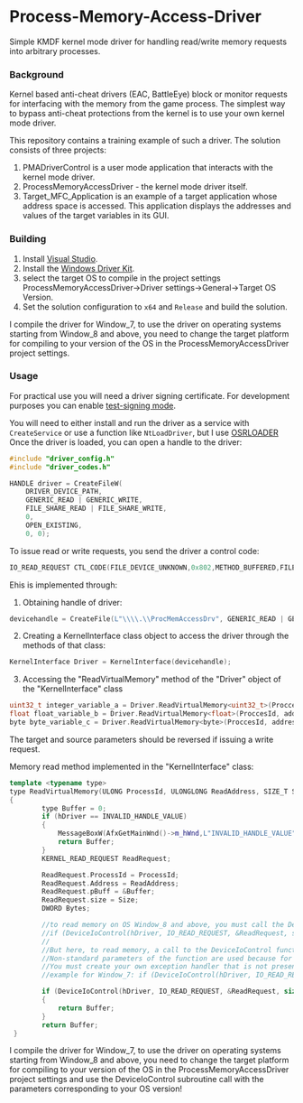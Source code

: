 # Process-Memory-Access-Driver
Simple KMDF kernel mode driver for handling read/write memory requests into arbitrary processes.


### Background

Kernel based anti-cheat drivers (EAC, BattleEye) block or monitor requests for
interfacing with the memory from the game process. The simplest way to bypass anti-cheat protections from the kernel is to use your own kernel mode driver.

This repository contains a training example of such a driver.
The solution consists of three projects:
1. PMADriverControl is a user mode application that interacts with the kernel mode driver.
2. ProcessMemoryAccessDriver - the kernel mode driver itself.
3. Target_MFC_Application is an example of a target application whose address space is accessed.
This application displays the addresses and values of the target variables in its GUI.

### Building

1. Install [Visual Studio](https://www.visualstudio.com/).
2. Install the [Windows Driver Kit](https://docs.microsoft.com/en-us/windows-hardware/drivers/download-the-wdk).
3. select the target OS to compile in the project settings ProcessMemoryAccessDriver->Driver settings->General->Target OS Version.
3. Set the solution configuration to `x64` and `Release` and build the solution.

I compile the driver for Window_7, to use the driver on operating systems starting from Window_8 and above,
you need to change the target platform for compiling to your version of the OS in the ProcessMemoryAccessDriver project settings.

### Usage

For practical use you will need a driver signing certificate. For development
purposes you can enable [test-signing mode](https://docs.microsoft.com/en-us/windows-hardware/drivers/install/the-testsigning-boot-configuration-option).

You will need to either install and run the driver as a service with `CreateService` or use a function like `NtLoadDriver`,
but I use [OSRLOADER](https://www.osronline.com/article.cfm%5Earticle=157.htm)
Once the driver is loaded, you can open a handle to the driver:

```cpp
#include "driver_config.h"
#include "driver_codes.h"

HANDLE driver = CreateFileW(
    DRIVER_DEVICE_PATH, 
    GENERIC_READ | GENERIC_WRITE, 
    FILE_SHARE_READ | FILE_SHARE_WRITE, 
    0, 
    OPEN_EXISTING, 
    0, 0);
```

To issue read or write requests, you send the driver a control code:
```cpp
IO_READ_REQUEST CTL_CODE(FILE_DEVICE_UNKNOWN,0x802,METHOD_BUFFERED,FILE_SPECIAL_ACCESS)
```
Еhis is implemented through:
1. Obtaining handle of driver:
```cpp
devicehandle = CreateFile(L"\\\\.\\ProcMemAccessDrv", GENERIC_READ | GENERIC_WRITE, FILE_SHARE_READ | FILE_SHARE_WRITE, 0, OPEN_EXISTING, 0, 0);
```
2. Creating a KernelInterface class object to access the driver through the methods of that class:
```cpp
KernelInterface Driver = KernelInterface(devicehandle);
```
3. Accessing the "ReadVirtualMemory" method of the "Driver" object of the "KernelInterface" class
```cpp
uint32_t integer_variable_a = Driver.ReadVirtualMemory<uint32_t>(ProccesId, address_int_a, sizeof(uint32_t));
float float_variable_b = Driver.ReadVirtualMemory<float>(ProccesId, address_float_b, sizeof(float));
byte byte_variable_c = Driver.ReadVirtualMemory<byte>(ProccesId, address_byte_c, sizeof(byte));
```
The target and source parameters should be reversed if issuing a write request.

Memory read method implemented in the "KernelInterface" class:
```cpp
template <typename type>
type ReadVirtualMemory(ULONG ProcessId, ULONGLONG ReadAddress, SIZE_T Size)
{
		type Buffer = 0;
		if (hDriver == INVALID_HANDLE_VALUE)
		{
			MessageBoxW(AfxGetMainWnd()->m_hWnd,L"INVALID_HANDLE_VALUE", 0, 0);
			return Buffer;
		}
		KERNEL_READ_REQUEST ReadRequest;

		ReadRequest.ProcessId = ProcessId;
		ReadRequest.Address = ReadAddress;
		ReadRequest.pBuff = &Buffer;
		ReadRequest.size = Size;
		DWORD Bytes;

		//to read memory on OS Window_8 and above, you must call the DeviceIoControl function with the following parameters:
		//if (DeviceIoControl(hDriver, IO_READ_REQUEST, &ReadRequest, sizeof(ReadRequest), &ReadRequest, sizeof(ReadRequest), 0, 0))
		// 
		//But here, to read memory, a call to the DeviceIoControl function with other parameters is used (which is incorrect).
		//Non-standard parameters of the function are used because for corrective operation of the function on the Window_7
		//You must create your own exception handler that is not present in the OS Window_7
		//example for Window_7: if (DeviceIoControl(hDriver, IO_READ_REQUEST, &ReadRequest, sizeof(ReadRequest), 0, 0, &Bytes, NULL))

		if (DeviceIoControl(hDriver, IO_READ_REQUEST, &ReadRequest, sizeof(ReadRequest), 0, 0, &Bytes, NULL))
		{
			return Buffer;
		}
		return Buffer;
 }
```
I compile the driver for Window_7, to use the driver on operating systems starting from Window_8 and above,
you need to change the target platform for compiling to your version of the OS in the ProcessMemoryAccessDriver project settings
and use the DeviceIoControl subroutine call with the parameters corresponding to your OS version!
